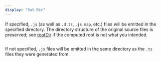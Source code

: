 ```yaml
---
display: "Out Dir"
---
```


If specified, `.js` (as well as `.d.ts`, `.js.map`, etc.) files will be emitted in the specified directory.
The directory structure of the original source files is preserved; see [rootDir](#rootDir) if the computed root is not what you intended.

```

```

If not specified, `.js` files will be emitted in the same directory as the `.ts` files they were generated from.

